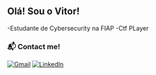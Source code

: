 ## Olá! Sou o Vitor!
 
-Estudante de Cybersecurity na FIAP
-Ctf PLayer

### 📬 Contact me!
[![Gmail](https://img.shields.io/badge/Gmail-red?style=for-the-badge&logo=gmail&logoColor=white)](mailto:vitormelo.828@gmail.com)
[![LinkedIn](https://img.shields.io/badge/LinkedIn-blue?style=for-the-badge&logo=linkedin&logoColor=white)](https://www.linkedin.com/in/vitor-de-melo/)

